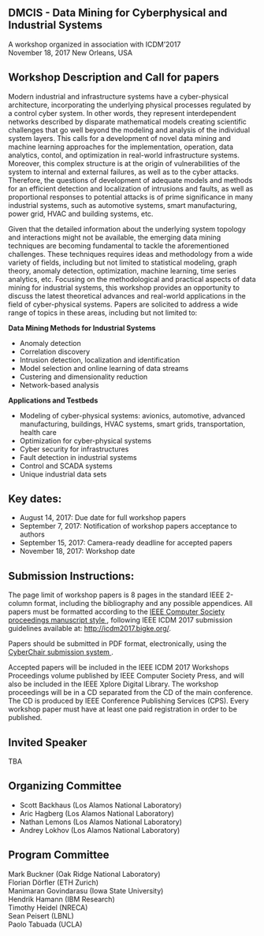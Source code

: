 ## DMCIS - Data Mining for Cyberphysical and Industrial Systems

A workshop organized in association with ICDM’2017 <br>
November 18, 2017 New Orleans, USA

## Workshop Description and Call for papers

Modern industrial and infrastructure systems have a cyber-physical architecture, incorporating the underlying physical processes regulated by a control cyber system. In other words, they represent interdependent networks described by disparate mathematical models creating scientific challenges that go well beyond the modeling and analysis of the individual system layers. This calls for a development of novel data mining and machine learning approaches for the implementation, operation, data analytics, contol, and optimization in real-world infrastructure systems. Moreover, this complex structure is at the origin of vulnerabilities of the system to internal and external failures, as well as to the cyber attacks. Therefore, the questions of development of adequate models and methods for an efficient detection and localization of intrusions and faults, as well as proportional responses to potential attacks is of prime significance in many industrial systems, such as automotive systems, smart manufacturing, power grid, HVAC and building systems, etc.

Given that the detailed information about the underlying system topology and interactions might not be available, the emerging data mining techniques are becoming fundamental to tackle the aforementioned challenges. These techniques requires ideas and methodology from a wide variety of fields, including but not limited to statistical modeling, graph theory, anomaly detection, optimization, machine learning, time series analytics, etc. Focusing on the methodological and practical aspects of data mining for industrial systems, this workshop provides an opportunity to discuss the latest theoretical advances and real-world applications in the field of cyber-physical systems. Papers are solicited to address a wide range of topics in these areas, including but not limited to:

**Data Mining Methods for Industrial Systems**
- Anomaly detection
- Correlation discovery
- Intrusion detection, localization and identification
- Model selection and online learning of data streams
- Custering and dimensionality reduction
- Network-based analysis

**Applications and Testbeds**
- Modeling of cyber-physical systems: avionics, automotive, advanced manufacturing, buildings, HVAC systems, smart grids, transportation, health care
- Optimization for cyber-physical systems
- Cyber security for infrastructures
- Fault detection in industrial systems
- Control and SCADA systems
- Unique industrial data sets

## Key dates:

- August 14, 2017:  Due date for full workshop papers
- September 7, 2017:  Notification of workshop papers acceptance to authors
- September 15, 2017:  Camera-ready deadline for accepted papers
- November 18, 2017:  Workshop date

## Submission Instructions:

The page limit of workshop papers is 8 pages in the standard IEEE 2-column format, including the bibliography and any possible appendices. All papers must be formatted according to the <a href="http://www.ieee.org/conferences_events/conferences/publishing/templates.html">IEEE Computer Society proceedings manuscript style </a>, following IEEE ICDM 2017 submission guidelines available at: http://icdm2017.bigke.org/.

Papers should be submitted in PDF format, electronically, using the <a href="https://wi-lab.com/cyberchair/2017/icdm17/scripts/submit.php?subarea=SP23&undisplay_detail=1&wh=/cyberchair/2017/icdm17/scripts/ws_submit.php">CyberChair submission system </a>.

Accepted papers will be included in the IEEE ICDM 2017 Workshops Proceedings volume published by IEEE Computer Society Press, and will also be included in the IEEE Xplore Digital Library. The workshop proceedings will be in a CD separated from the CD of the main conference. The CD is produced by IEEE Conference Publishing Services (CPS). Every workshop paper must have at least one paid registration in order to be published.

## Invited Speaker

TBA

## Organizing Committee

- Scott Backhaus (Los Alamos National Laboratory)
- Aric Hagberg (Los Alamos National Laboratory)
- Nathan Lemons (Los Alamos National Laboratory)
- Andrey Lokhov (Los Alamos National Laboratory)

## Program Committee

Mark Buckner (Oak Ridge National Laboratory) <br>
Florian Dörfler (ETH Zurich) <br>
Manimaran Govindarasu (Iowa State University) <br>
Hendrik Hamann (IBM Research) <br>
Timothy Heidel (NRECA) <br>
Sean Peisert (LBNL) <br>
Paolo Tabuada (UCLA) <br>
